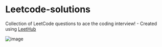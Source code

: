 # Leetcode-solutions
Collection of LeetCode questions to ace the coding interview! - Created using [LeetHub](https://github.com/QasimWani/LeetHub)

![image](https://user-images.githubusercontent.com/50108956/233675712-d7fadbcf-d23d-4e59-b467-f97c2b454d78.png)

